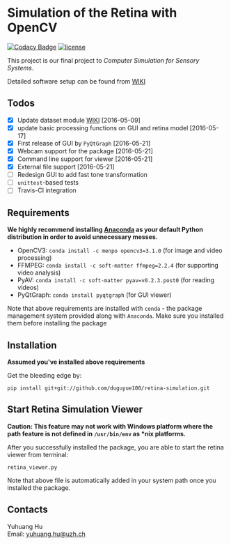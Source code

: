 # Simulation of the Retina with OpenCV

[![Codacy Badge](https://api.codacy.com/project/badge/Grade/ffa7d1cf03e74bb2adfe60b91fb7479b)](https://www.codacy.com/app/duguyue100/retina-simulation?utm_source=github.com&amp;utm_medium=referral&amp;utm_content=duguyue100/retina-simulation&amp;utm_campaign=Badge_Grade)
[![license](https://img.shields.io/github/license/mashape/apistatus.svg?maxAge=2592000)](http://doge.mit-license.org)


This project is our final project to _Computer Simulation for Sensory Systems_.

Detailed software setup can be found from [WIKI](https://github.com/duguyue100/retina-simulation/wiki/Software-Setup)

## Todos

- [x] Update dataset module [WIKI](https://github.com/duguyue100/retina-simulation/wiki/simretina-Python-API) [2016-05-09]
- [x] update basic processing functions on GUI and retina model [2016-05-17]
- [x] First release of GUI by `PyQtGraph` [2016-05-21]
- [x] Webcam support for the package [2016-05-21]
- [x] Command line support for viewer [2016-05-21]
- [x] External file support [2016-05-21]
- [ ] Redesign GUI to add fast tone transformation
- [ ] `unittest`-based tests
- [ ] Travis-CI integration

## Requirements

__We highly recommend installing [Anaconda](https://anaconda.org/) as your default Python distribution in order to avoid
unnecessary messes.__

+ OpenCV3: `conda install -c menpo opencv3=3.1.0` (for image and video processing)
+ FFMPEG: `conda install -c soft-matter ffmpeg=2.2.4` (for supporting video analysis)
+ PyAV: `conda install -c soft-matter pyav=v0.2.3.post0` (for reading videos)
+ PyQtGraph: `conda install pyqtgraph` (for GUI viewer)

Note that above requirements are installed with `conda` - the package management system
provided along with `Anaconda`. Make sure you installed them before installing the package

## Installation

__Assumed you've installed above requirements__

Get the bleeding edge by:

```
pip install git+git://github.com/duguyue100/retina-simulation.git
```

## Start Retina Simulation Viewer

__Caution: This feature may not work with Windows platform where the
path feature is not defined in `/usr/bin/env` as *nix platforms.__

After you successfully installed the package, you are able to start the
retina viewer from terminal:

```
retina_viewer.py
```

Note that above file is automatically added in your system path once
you installed the package.

## Contacts

Yuhuang Hu  
Email: yuhuang.hu@uzh.ch

